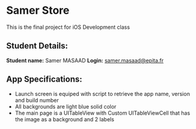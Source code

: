 # Samer Store

This is the final project for iOS Development class


## Student Details:
**Student name:** Samer MASAAD 
**Login:** samer.masaad@epita.fr



## App Specifications:

* Launch screen is equiped with script to retrieve the app name, version and build number
* All backgrounds are light blue solid color
* The main page is a UITableView with Custom UITableViewCell that has the image as a background and 2 labels
